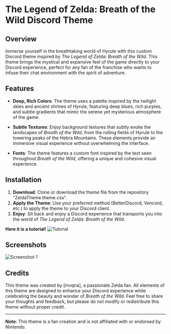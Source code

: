 # The Legend of Zelda: Breath of the Wild Discord Theme

## Overview
Immerse yourself in the breathtaking world of Hyrule with this custom Discord theme inspired by *The Legend of Zelda: Breath of the Wild*. This theme brings the mystical and expansive feel of the game directly to your Discord experience, perfect for any fan of the franchise who wants to infuse their chat environment with the spirit of adventure.

## Features
- **Deep, Rich Colors**: The theme uses a palette inspired by the twilight skies and ancient shrines of Hyrule, featuring deep blues, rich purples, and subtle gradients that mimic the serene yet mysterious atmosphere of the game.
  
- **Subtle Textures**: Enjoy background textures that subtly evoke the landscapes of *Breath of the Wild*, from the rolling fields of Hyrule to the towering peaks of the Hebra Mountains. These elements provide an immersive visual experience without overwhelming the interface.

- **Fonts**: The theme features a custom font inspired by the text seen throughout *Breath of the Wild*, offering a unique and cohesive visual experience.

## Installation
1. **Download**: Clone or download the theme file from the repository "ZeldaTheme.theme.css".
2. **Apply the Theme**: Use your preferred method (BetterDiscord, Vencord, etc.) to apply the theme to your Discord client.
3. **Enjoy**: Sit back and enjoy a Discord experience that transports you into the world of *The Legend of Zelda: Breath of the Wild*.


**Here it is a tutorial!**
![Tutorial]((https://youtu.be/W6aqvb_ujPg))

## Screenshots
![Screenshot 1]((https://i.imgur.com/bWIFPL0.png))


## Credits
This theme was created by [mvqna], a passionate Zelda fan. All elements of this theme are designed to enhance your Discord experience while celebrating the beauty and wonder of *Breath of the Wild*. Feel free to share your thoughts and feedback, but please do not modify or redistribute this theme without proper credit.

---

**Note**: This theme is a fan creation and is not affiliated with or endorsed by Nintendo.
